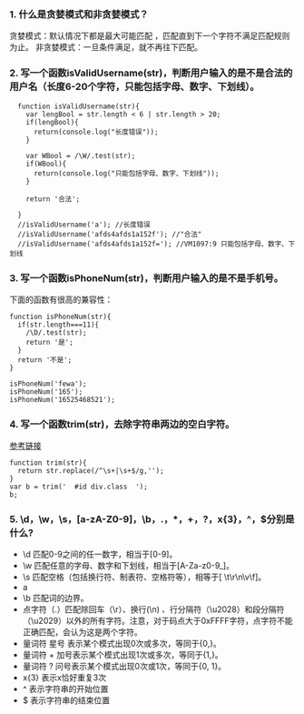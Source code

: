 ### 1. 什么是贪婪模式和非贪婪模式？
贪婪模式：默认情况下都是最大可能匹配 ，匹配直到下一个字符不满足匹配规则为止。
非贪婪模式：一旦条件满足，就不再往下匹配。
### 2. 写一个函数isValidUsername(str)，判断用户输入的是不是合法的用户名（长度6-20个字符，只能包括字母、数字、下划线）。

```
  function isValidUsername(str){
    var lengBool = str.length < 6 | str.length > 20;
    if(lengBool){
      return(console.log("长度错误"));
    }
    
    var WBool = /\W/.test(str);
    if(WBool){
      return(console.log("只能包括字母、数字、下划线"));
    }
    
    return '合法';
    
  }
  //isValidUsername('a'); //长度错误
  //isValidUsername('afds4afds1a152f'); //"合法"
  //isValidUsername('afds4afds1a152f='); //VM1097:9 只能包括字母、数字、下划线
```

### 3. 写一个函数isPhoneNum(str)，判断用户输入的是不是手机号。
下面的函数有很高的兼容性：

```
function isPhoneNum(str){
  if(str.length===11){
    /\D/.test(str);
    return '是';
  }
  return '不是';
}

isPhoneNum('fewa');
isPhoneNum('165');
isPhoneNum('16525468521');
```

### 4. 写一个函数trim(str)，去除字符串两边的空白字符。
[参考链接](https://wangdoc.com/javascript/stdlib/regexp.html#stringprototypereplace)

```
function trim(str){
  return str.replace(/^\s+|\s+$/g,'');
}
var b = trim('  #id div.class  ');
b;
```

### 5. \d，\w，\s，[a-zA-Z0-9]，\b，.，*，+，?，x{3}，^，$分别是什么?
* \d 匹配0-9之间的任一数字，相当于[0-9]。
* \w 匹配任意的字母、数字和下划线，相当于[A-Za-z0-9_]。
* \s 匹配空格（包括换行符、制表符、空格符等），相等于[ \t\r\n\v\f]。
* a 
* \b 匹配词的边界。
* 点字符（.）匹配除回车（\r）、换行(\n) 、行分隔符（\u2028）和段分隔符（\u2029）以外的所有字符。注意，对于码点大于0xFFFF字符，点字符不能正确匹配，会认为这是两个字符。
*  量词符 星号  表示某个模式出现0次或多次，等同于{0,}。
*  量词符 + 加号表示某个模式出现1次或多次，等同于{1,}。
*  量词符 ? 问号表示某个模式出现0次或1次，等同于{0, 1}。
*  x{3} 表示x恰好重复3次
* ^ 表示字符串的开始位置
* $ 表示字符串的结束位置


